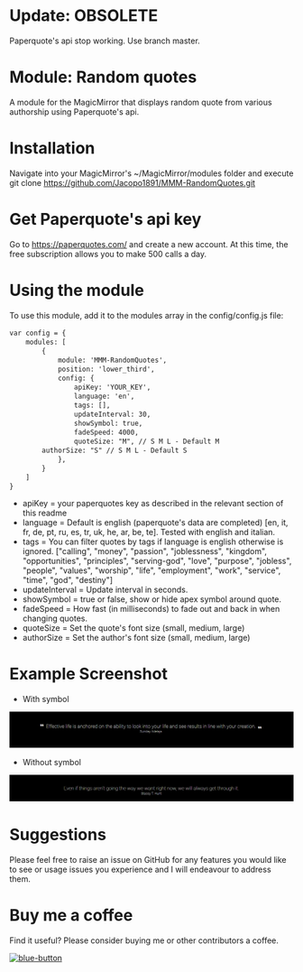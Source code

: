 # Update: OBSOLETE
Paperquote's api stop working. Use branch master.

# Module: Random quotes
A module for the MagicMirror that displays random quote from various authorship using Paperquote's api.

# Installation
Navigate into your MagicMirror's ~/MagicMirror/modules folder and execute git clone https://github.com/Jacopo1891/MMM-RandomQuotes.git

# Get Paperquote's api key
Go to https://paperquotes.com/ and create a new account. At this time, the free subscription allows you to make 500 calls a day.

# Using the module
To use this module, add it to the modules array in the config/config.js file:
```
var config = {
    modules: [
        {
            module: 'MMM-RandomQuotes',
            position: 'lower_third',
            config: {
                apiKey: 'YOUR_KEY',
                language: 'en',
                tags: [],
                updateInterval: 30,
                showSymbol: true,
                fadeSpeed: 4000,
                quoteSize: "M", // S M L - Default M
		authorSize: "S"	// S M L - Default S 
            },
        }
    ]
}
```
* apiKey = your paperquotes key as described in the relevant section of this readme
* language = Default is english (paperquote's data are completed) [en, it, fr, de, pt, ru, es, tr, uk, he, ar, be, te]. Tested with english and italian.
* tags = You can filter quotes by tags if language is english otherwise is ignored. ["calling", "money", "passion", "joblessness", "kingdom", "opportunities", "principles", "serving-god", "love", "purpose", "jobless", "people", "values", "worship", "life", "employment", "work", "service", "time", "god", "destiny"]
* updateInterval = Update interval in seconds.
* showSymbol = true or false, show or hide apex symbol around quote.
* fadeSpeed = How fast (in milliseconds) to fade out and back in when changing quotes.
* quoteSize = Set the quote's font size (small, medium, large)
* authorSize = Set the author's font size (small, medium, large)

# Example Screenshot
* With symbol

![alt text](https://github.com/Jacopo1891/MMM-RandomQuotes/blob/master/screen/01-quote_apex.png)

* Without symbol

![alt text](https://github.com/Jacopo1891/MMM-RandomQuotes/blob/master/screen/02-quote_without_apex.png)

# Suggestions
Please feel free to raise an issue on GitHub for any features you would like to see or usage issues you experience and I will endeavour to address them.

# Buy me a coffee
Find it useful? Please consider buying me or other contributors a coffee.

<a href="https://www.buymeacoffee.com/jacopo1891d">
<img style="height: 51px; width: 181px; max-width: 100%;" alt="blue-button" src="https://github.com/Jacopo1891/MMM-GoogleTrafficTimes/assets/5861330/43f41b8d-13e5-4711-877d-cab090bc56b0">
</a>

